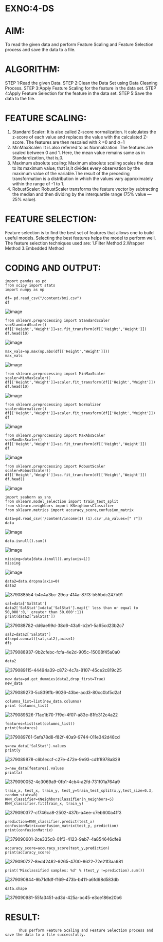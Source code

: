 # EXNO:4-DS
# AIM:
To read the given data and perform Feature Scaling and Feature Selection process and save the
data to a file.

# ALGORITHM:
STEP 1:Read the given Data.
STEP 2:Clean the Data Set using Data Cleaning Process.
STEP 3:Apply Feature Scaling for the feature in the data set.
STEP 4:Apply Feature Selection for the feature in the data set.
STEP 5:Save the data to the file.

# FEATURE SCALING:
1. Standard Scaler: It is also called Z-score normalization. It calculates the z-score of each value and replaces the value with the calculated Z-score. The features are then rescaled with x̄ =0 and σ=1
2. MinMaxScaler: It is also referred to as Normalization. The features are scaled between 0 and 1. Here, the mean value remains same as in Standardization, that is,0.
3. Maximum absolute scaling: Maximum absolute scaling scales the data to its maximum value; that is,it divides every observation by the maximum value of the variable.The result of the preceding transformation is a distribution in which the values vary approximately within the range of -1 to 1.
4. RobustScaler: RobustScaler transforms the feature vector by subtracting the median and then dividing by the interquartile range (75% value — 25% value).

# FEATURE SELECTION:
Feature selection is to find the best set of features that allows one to build useful models. Selecting the best features helps the model to perform well.
The feature selection techniques used are:
1.Filter Method
2.Wrapper Method
3.Embedded Method

# CODING AND OUTPUT:
    
   ````
import pandas as pd
from scipy import stats
import numpy as np
````
````
df= pd.read_csv("/content/bmi.csv")
df
````
![image](https://github.com/user-attachments/assets/6ab1248e-200e-426d-82ed-761bc991384f)
````
from sklearn.preprocessing import StandardScaler
sc=StandardScaler()
df[['Height','Weight']]=sc.fit_transform(df[['Height','Weight']])
df.head(10)
````
![image](https://github.com/user-attachments/assets/bd9744c6-5541-4d0a-8171-878a159d426a)

````
max_vals=np.max(np.abs(df[['Height','Weight']]))
max_vals
````
![image](https://github.com/user-attachments/assets/63dcd83f-534c-4b11-a0ee-70eb062d6a68)
````
from sklearn.preprocessing import MinMaxScaler
scaler=MinMaxScaler()
df[['Height','Weight']]=scaler.fit_transform(df[['Height','Weight']])
df.head(10)

````
![image](https://github.com/user-attachments/assets/acb4a137-7985-4552-b0f3-8a2081d99fa9)
````
from sklearn.preprocessing import Normalizer
scaler=Normalizer()
df[['Height','Weight']]=scaler.fit_transform(df[['Height','Weight']])
df
````
![image](https://github.com/user-attachments/assets/4f38e0ed-b602-4e12-b390-9a661d8860eb)
````
from sklearn.preprocessing import MaxAbsScaler
sc=MaxAbsScaler()
df[['Height','Weight']]=sc.fit_transform(df[['Height','Weight']])
df
````
![image](https://github.com/user-attachments/assets/e73b51cd-e079-487e-bf71-9119a773eba1)
````
from sklearn.preprocessing import RobustScaler
scaler=RobustScaler()
df[['Height','Weight']]=sc.fit_transform(df[['Height','Weight']])
df.head()
````
![image](https://github.com/user-attachments/assets/88dd43a0-b0ac-41f9-b236-c47621b006bc)

````
import seaborn as sns
from sklearn.model_selection import train_test_split
from sklearn.neighbors import KNeighborsClassifier
from sklearn.metrics import accuracy_score,confusion_matrix
````
````
data=pd.read_csv('/content/income(1) (1).csv',na_values=[" ?"])
data
````
![image](https://github.com/user-attachments/assets/0aa9102e-0a67-4b08-a8b7-71d13f23fe95)
````
data.isnull().sum()
````
![image](https://github.com/user-attachments/assets/ca3a15a5-0c88-4e82-b2bf-7cc79e91194a)
````
missing=data[data.isnull().any(axis=1)]
missing
````
![image](https://github.com/user-attachments/assets/75a30230-222c-41f7-bfea-2360289cdc4a)

````
data2=data.dropna(axis=0)
data2
````

![379088554-b4c4a3bc-29ea-414a-87f3-b55bdc247b91](https://github.com/user-attachments/assets/5dca8781-6cc0-4ad1-8046-20bf91c5054f)
```
sal=data['SalStat']
data2['SalStat']=data['SalStat'].map({' less than or equal to 50,000':0,' greater than 50,000':1})
print(data2['SalStat'])
```

![379088782-dd6ae99d-38d6-43a9-b2e1-5a65cd23b2c7](https://github.com/user-attachments/assets/2521577f-2e3a-4e4b-9bbf-bc6a195b42d1)
```
sal2=data2['SalStat']
dfs=pd.concat([sal,sal2],axis=1)
dfs
```
![379088937-9b2cfebc-fcfa-4e2d-905c-15008f45a0a0](https://github.com/user-attachments/assets/4b4a13b1-9881-46ae-9e67-e6f3d98ae0a3)

```
data2
```
![379089115-44494a39-c872-4c7a-8107-45ce2c819c25](https://github.com/user-attachments/assets/3187c950-c629-427a-bd57-d8e054cfa21e)

```
new_data=pd.get_dummies(data2,drop_first=True)
new_data
```
![379089273-5c839ffb-9026-43be-acd3-80cc0bf5d2af](https://github.com/user-attachments/assets/4ba89541-9992-40ec-8f04-363f4cb5714f)

```
columns_list=list(new_data.columns)
print (columns_list)
```
![379089526-71ac1b70-7f9d-4f07-a83e-81fc312c4a22](https://github.com/user-attachments/assets/0d4c465e-bbe5-464e-8026-2d6a2361c2ee)

```
features=list(set(columns_list))
print(features)
```
![379089761-5efa78d8-f82f-40a9-9744-011e342d48cd](https://github.com/user-attachments/assets/17f9f87a-c1b4-4ab8-9c24-218c53315cb3)
```
y=new_data['SalStat'].values
print(y
```
![379089878-c6b1eccf-c27e-472e-9e93-cd1f8978a829](https://github.com/user-attachments/assets/a0e8f85e-1af7-4cd7-a0b8-49bc05d5a5fe)

```
x=new_data[features].values
print(x)
```

![379090052-4c3069a9-0fb1-4cb4-a2fd-731f01a764a9](https://github.com/user-attachments/assets/014cd356-33ec-40cb-8e77-5a26bd1bdf8d)
```
train_x, test_x, train_y, test_y=train_test_split(x,y,test_size=0.3, random_state=0)
KNN_classifier=KNeighborsClassifier(n_neighbors=5)
KNN_classifier.fit(train_x, train_y)
```

![379090377-cf746ca8-2502-437b-a4ee-c7eb600a41f3](https://github.com/user-attachments/assets/48574d19-4506-4d05-bd92-e98b641f1f98)

```
prediction=KNN_classifier.predict(test_x)
confusionMatrix=confusion_matrix(test_y, prediction)
print(confusionMatrix)
```

![379090601-2ce335c8-01f3-4123-9ab7-4a854646dfe9](https://github.com/user-attachments/assets/c8390991-1260-4e6c-8233-e3d383272342)

```
accuracy_score=accuracy_score(test_y,prediction)
print(accuracy_score)
```
![379090727-8ed42482-9265-4700-8622-72e21f3aa981](https://github.com/user-attachments/assets/af516bee-ea27-42ef-8a35-28a38085d859)
```
print('Misclassified samples: %d' % (test_y !=prediction).sum())
````
![379090844-9b71dfdf-f169-473b-b411-a6fd98d583db](https://github.com/user-attachments/assets/80b26868-b188-4253-83bb-756bd53f9687)

```
data.shape
```
![379090981-55fa3451-ad3d-425a-bc45-e3ce186e20b6](https://github.com/user-attachments/assets/8cd7446f-3b2b-4f52-951e-b62eff236f07)





# RESULT:
          Thus perform Feature Scaling and Feature Selection process and save the data to a file successfully.
